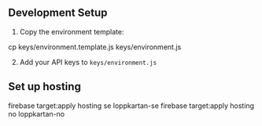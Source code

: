 ## Development Setup

1. Copy the environment template:

cp keys/environment.template.js keys/environment.js

2. Add your API keys to `keys/environment.js`

## Set up hosting

firebase target:apply hosting se loppkartan-se
firebase target:apply hosting no loppkartan-no
